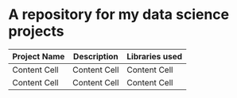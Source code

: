 # A repository for my data science projects

| Project Name  | Description | Libraries used|
| ------------- | ------------- | ------------- |
| Content Cell  | Content Cell  | Content Cell  |
| Content Cell  | Content Cell  | Content Cell  |
